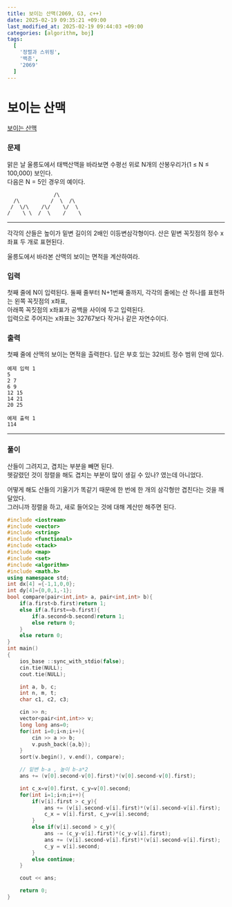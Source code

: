 ```yaml
---
title: 보이는 산맥(2069, G3, c++)
date: 2025-02-19 09:35:21 +09:00
last_modified_at: 2025-02-19 09:44:03 +09:00
categories: [algorithm, boj]
tags:
  [
    '정렬과 스위핑',
    '백준',
    '2069'
  ]
---
```

# **보이는 산맥**

[보이는 산맥](https://www.acmicpc.net/problem/2069)

### 문제
맑은 날 울릉도에서 태백산맥을 바라보면 수평선 위로 N개의 산봉우리가(1 ≤ N ≤ 100,000) 보인다. <br>
다음은 N = 5인 경우의 예이다.

                   /\
      /\          /  \  /\
     /  \/\    /\/    \/  \
    /    \ \  /  \    /    \
  -----------------------------
각각의 산들은 높이가 밑변 길이의 2배인 이등변삼각형이다. 산은 밑변 꼭짓점의 정수 x좌표 두 개로 표현된다.

울릉도에서 바라본 산맥의 보이는 면적을 계산하여라.

### 입력
첫째 줄에 N이 입력된다. 둘째 줄부터 N+1번째 줄까지, 각각의 줄에는 산 하나를 표현하는 왼쪽 꼭짓점의 x좌표,<br>
아래쪽 꼭짓점의 x좌표가 공백을 사이에 두고 입력된다.<br>
입력으로 주어지는 x좌표는 32767보다 작거나 같은 자연수이다.

### 출력
첫째 줄에 산맥의 보이는 면적을 출력한다. 답은 부호 있는 32비트 정수 범위 안에 있다.

```
예제 입력 1 
5
2 7
6 9
12 15
14 21
20 25

예제 출력 1 
114
```
---
### 풀이
산들이 그려지고, 겹치는 부분을 빼면 된다.<br>
헷갈렸던 것이 정렬을 해도 겹치는 부분이 많이 생길 수 있나? 였는데 아니었다.<br>

어떻게 해도 산들의 기울기가 똑같기 때문에 한 번에 한 개의 삼각형만 겹친다는 것을 깨달았다.<br>
그러니까 정렬을 하고, 새로 들어오는 것에 대해 계산만 해주면 된다.
```c++
#include <iostream>
#include <vector>
#include <string>
#include <functional>
#include <stack>
#include <map>
#include <set>
#include <algorithm>
#include <math.h>
using namespace std;
int dx[4] ={-1,1,0,0};
int dy[4]={0,0,1,-1};
bool compare(pair<int,int> a, pair<int,int> b){
    if(a.first<b.first)return 1;
    else if(a.first==b.first){
        if(a.second<b.second)return 1;
        else return 0;
    }
    else return 0;
}
int main()
{
    ios_base ::sync_with_stdio(false);
    cin.tie(NULL);
    cout.tie(NULL);

    int a, b, c;
    int n, m, t;
    char c1, c2, c3;

    cin >> n;
    vector<pair<int,int>> v;
    long long ans=0;
    for(int i=0;i<n;i++){
        cin >> a >> b;
        v.push_back({a,b});
    }
    sort(v.begin(), v.end(), compare);

    // 밑변 b-a , 높이 b-a*2
    ans += (v[0].second-v[0].first)*(v[0].second-v[0].first);

    int c_x=v[0].first, c_y=v[0].second;
    for(int i=1;i<n;i++){
        if(v[i].first > c_y){
            ans += (v[i].second-v[i].first)*(v[i].second-v[i].first);
            c_x = v[i].first, c_y=v[i].second;
        }
        else if(v[i].second > c_y){
            ans -= (c_y-v[i].first)*(c_y-v[i].first);
            ans += (v[i].second-v[i].first)*(v[i].second-v[i].first);
            c_y = v[i].second;
        }
        else continue;
    }

    cout << ans;

    return 0;
}
```
